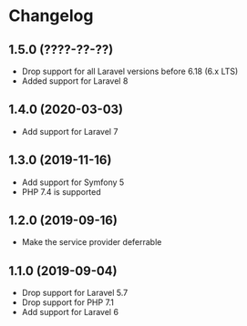 # Changelog

## 1.5.0 (????-??-??)

- Drop support for all Laravel versions before 6.18 (6.x LTS)
- Added support for Laravel 8

## 1.4.0 (2020-03-03)

- Add support for Laravel 7

## 1.3.0 (2019-11-16)

- Add support for Symfony 5
- PHP 7.4 is supported

## 1.2.0 (2019-09-16)

- Make the service provider deferrable

## 1.1.0 (2019-09-04)

- Drop support for Laravel 5.7
- Drop support for PHP 7.1
- Add support for Laravel 6
